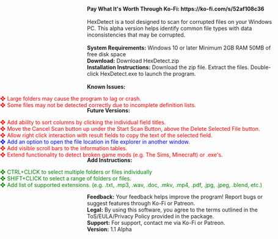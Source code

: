 <p>
<b>Pay What It's Worth Through Ko-Fi: https://ko-fi.com/s/52af108c36</b>
<br>
<br>
HexDetect is a tool designed to scan for corrupted files on your Windows PC. This alpha version helps identify common file types with data inconsistencies that may be corrupted.
<br>
<br>
<b>System Requirements:</b> Windows 10 or later Minimum 2GB RAM 50MB of free disk space
<br>
<b>Download:</b> Download HexDetect.zip
<br>
<b>Installation Instructions:</b> Download the zip file. Extract the files. Double-click HexDetect.exe to launch the program.
<br>
<br>
<b>Known Issues:</b>
<br>
<ul style="list-style-type: none; padding-left: 0;">
	<span style="position: absolute; left: 0; content: '❖'; color: red;">❖ Large folders may cause the program to lag or crash.</span>
	<br>
	<span style="position: absolute; left: 0; content: '❖'; color: red;">❖	Some files may not be detected correctly due to incomplete definition lists.</span>   
</ul>
<b>Future Versions:</b>
<br>
<ul style="list-style-type: none; padding-left: 0;">
	<span style="position: absolute; left: 0; content: '❖'; color: red;">❖	Add ability to sort columns by clicking the individual field titles.</span>
	<br>
	<span style="position: absolute; left: 0; content: '❖'; color: red;">❖	Move the Cancel Scan button up under the Start Scan Button, above the Delete Selected File button.</span>
	<br>
	<span style="position: absolute; left: 0; content: '❖'; color: red;">❖	Allow right click interaction with result fields to copy the text of the selected field.</span>
	<br>
	<span style="position: absolute; left: 0; content: '❖'; color: blue;">❖ Add an option to open the file location in file explorer in another window.</span>
	<br>
	<span style="position: absolute; left: 0; content: '❖'; color: red;">❖	Add visible scroll bars to the information tables.</span>
	<br>
	<span style="position: absolute; left: 0; content: '❖'; color: red;">❖	Extend functionality to detect broken game mods (e.g. The Sims, Minecraft) or .exe's.</span>
</ul>
<b>Add Instructions:</b>
<br>
<ul>
	<span style="position: absolute; left: 0; content: '❖'; color: green;">❖	CTRL+CLICK to select multiple folders or files individually</span>
	<br>
	<span style="position: absolute; left: 0; content: '❖'; color: green;">❖	SHIFT+CLICK to select a range of folders or files.</span>
	<br>
	<span style="position: absolute; left: 0; content: '❖'; color: green;">❖	Add list of supported extensions. (e.g. .txt, .mp3, .wav, .doc, .mkv, .mp4, .pdf, .jpg, .jpeg, .blend, etc.)</span>
</ul>
<br>
<b>Feedback:</b> Your feedback helps improve the program! Report bugs or suggest features through Ko-Fi or Patreon.
<br>
<b>Legal:</b> By using this software, you agree to the terms outlined in the ToS/EULA/Privacy Policy provided in the package.
<br>
<b>Support:</b> For support, contact me via Ko-Fi or Patreon.
<br>
<b>Version:</b> 1.1 Alpha

